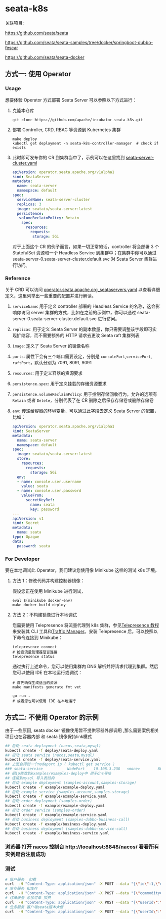 <!--
    Licensed to the Apache Software Foundation (ASF) under one or more
    contributor license agreements.  See the NOTICE file distributed with
    this work for additional information regarding copyright ownership.
    The ASF licenses this file to You under the Apache License, Version 2.0
    (the "License"); you may not use this file except in compliance with
    the License.  You may obtain a copy of the License at

    http://www.apache.org/licenses/LICENSE-2.0
    
    Unless required by applicable law or agreed to in writing, software
    distributed under the License is distributed on an "AS IS" BASIS,
    WITHOUT WARRANTIES OR CONDITIONS OF ANY KIND, either express or implied.
    See the License for the specific language governing permissions and
    limitations under the License.
-->
# seata-k8s

关联项目:

https://github.com/seata/seata

https://github.com/seata/seata-samples/tree/docker/springboot-dubbo-fescar

https://github.com/seata/seata-docker



## 方式一: 使用 Operator



### Usage

想要体验 Operator 方式部署 Seata Server 可以参照以下方式进行：

1. 克隆本仓库

   ```shell
   git clone https://github.com/apache/incubator-seata-k8s.git
   ```

3. 部署 Controller, CRD, RBAC 等资源到 Kubernetes 集群

   ```shell
   make deploy
   kubectl get deployment -n seata-k8s-controller-manager  # check if exists
   ```

4. 此时即可发布你的 CR 到集群当中了，示例可以在这里找到 [seata-server-cluster.yaml](deploy/seata-server-cluster.yaml)

   ```yaml
   apiVersion: operator.seata.apache.org/v1alpha1
   kind: SeataServer
   metadata:
     name: seata-server
     namespace: default
   spec:
     serviceName: seata-server-cluster
     replicas: 3
     image: seataio/seata-server:latest
     persistence:
   	  volumeReclaimPolicy: Retain
       spec:
         resources:
           requests:
           	storage: 5Gi
   
   ```
   
   对于上面这个 CR 的例子而言，如果一切正常的话，controller 将会部署 3 个 StatefulSet 资源和一个 Headless Service 到集群中；在集群中你可以通过 seata-server-0.seata-server-cluster.default.svc 对 Seata Server 集群进行访问。

### Reference

关于 CRD 可以访问  [operator.seata.apache.org_seataservers.yaml](config/crd/bases/operator.seata.apache.org_seataservers.yaml) 以查看详细定义，这里列举出一些重要的配置并进行解读。

1. `serviceName`: 用于定义 controller 部署的 Headless Service 的名称，这会影响你访问 server 集群的方式，比如在之前的示例中，你可以通过 seata-server-0.seata-server-cluster.default.svc 进行访问。

2. `replicas`: 用于定义 Seata Server 的副本数量，你只需要调整该字段即可实现扩缩容，而不需要额外的 HTTP 请求去更改 Seata raft 集群列表

3. `image`: 定义了 Seata Server 的镜像名称

4. `ports`: 属性下会有三个端口需要设定，分别是 `consolePort`,`servicePort`,  `raftPort`，默认分别为 7091, 8091, 9091

5. `resources`: 用于定义容器的资源要求

6. `persistence.spec`: 用于定义挂载的存储资源要求

7. `persistence.volumeReclaimPolicy`: 用于控制存储回收行为，允许的选项有 `Retain` 或者 `Delete`，分别代表了在 CR 删除之后保存存储卷或删除存储卷

8. `env`: 传递给容器的环境变量，可以通过此字段去定义 Seata Server 的配置，比如：

   ```yaml
   apiVersion: operator.seata.apache.org/v1alpha1
   kind: SeataServer
   metadata:
     name: seata-server
     namespace: default
   spec:
     image: seataio/seata-server:latest
     store:
       resources:
         requests:
           storage: 5Gi
     env:
     - name: console.user.username
       value: seata
     - name: console.user.password
       valueFrom:
         secretKeyRef:
           name: seata
           key: password
   ---
   apiVersion: v1
   kind: Secret
   metadata:
     name: seata
   type: Opaque
   data:
     password: seata
   ```

   

### For Developer

要在本地调试此 Operator，我们建议您使用像 Minikube 这样的测试 k8s 环境。

1. 方法 1：修改代码并构建控制器镜像：

   假设您正在使用 Minikube 进行测试，

   ```shell
   eval $(minikube docker-env)
   make docker-build deploy
   ```

2. 方法 2：不构建镜像进行本地调试

   您需要使用 Telepresence 将流量代理到 k8s 集群，参见[Telepresence 教程](https://www.telepresence.io/docs/latest/quick-start/)来安装其 CLI 工具和[Traffic Manager](https://www.getambassador.io/docs/telepresence/latest/install/manager#install-the-traffic-manager)。安装 Telepresence 后，可以按照以下命令连接到 Minikube：

   ```shell
   telepresence connect
   # 检查流量管理器是否连接
   telepresence status
   ```

   通过执行上述命令，您可以使用集群内 DNS 解析并将请求代理到集群。然后您可以使用 IDE 在本地运行或调试：

   ```shell
   # 首先确保生成适当的资源
   make manifests generate fmt vet
   
   go run .
   # 或者您也可以使用 IDE 在本地运行
   ```

## 方式二: 不使用 Operator 的示例

由于一些原因, seata docker 镜像使用暂不提供容器外部调用 ,那么需要案例相关项目也在容器内部 和 seata 镜像保持link模式

```sh
## 启动 seata deployment (nacos,seata,mysql)
kubectl create -f deploy/seata-deploy.yaml
## 启动 seata service (nacos,seata,mysql)
kubectl create -f deploy/seata-service.yaml 
## 上面会得到一个nodeport ip ( kubectl get service )
### seata-service           NodePort    10.108.3.238   <none>        8091:31236/TCP,3305:30992/TCP,8848:30093/TCP   12m
## 把ip修改到examples/examples-deploy中 用于dns寻址
## 连接到mysql 导入表结构
## 启动 example deployment (samples-account,samples-storage)
kubectl create -f example/example-deploy.yaml
## 启动 example service (samples-account,samples-storage)
kubectl create -f example/example-service.yaml
## 启动 order deployment (samples-order)
kubectl create -f example/example-deploy.yaml
## 启动 order service (samples-order)
kubectl create -f example/example-service.yaml
## 启动 business deployment (samples-dubbo-business-call)
kubectl create -f example/business-deploy.yaml 
## 启动 business deployment (samples-dubbo-service-call)
kubectl create -f example/business-service.yaml 
```

### 浏览器 打开 nacos 控制台 http://localhost:8848/nacos/ 看看所有实例是否注册成功
### 测试
```sh
# 账户服务  扣费
curl  -H "Content-Type: application/json" -X POST --data "{\"id\":1,\"userId\":\"1\",\"amount\":100}"   cluster-ip:8102/account/dec_account
# 库存服务 扣库存
curl  -H "Content-Type: application/json" -X POST --data "{\"commodityCode\":\"C201901140001\",\"count\":100}"   cluster-ip:8100/storage/dec_storage
# 订单服务 添加订单 扣费
curl  -H "Content-Type: application/json" -X POST --data "{\"userId\":\"1\",\"commodityCode\":\"C201901140001\",\"orderCount\":10,\"orderAmount\":100}"   cluster-ip:8101/order/create_order
# 业务服务 客户端seata版本太低
curl  -H "Content-Type: application/json" -X POST --data "{\"userId\":\"1\",\"commodityCode\":\"C201901140001\",\"count\":10,\"amount\":100}"   cluster-ip:8104/business/dubbo/buy
```

